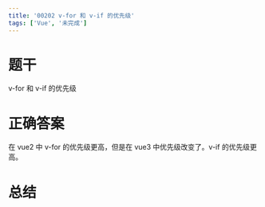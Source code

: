 ```yaml
---
title: '00202 v-for 和 v-if 的优先级'
tags: ['Vue', '未完成']
---
```


# 题干

v-for 和 v-if 的优先级

# 正确答案

在 vue2 中 v-for 的优先级更高，但是在 vue3 中优先级改变了。v-if 的优先级更高。

# 总结



<script>
  function func() {

  }
  
</script>